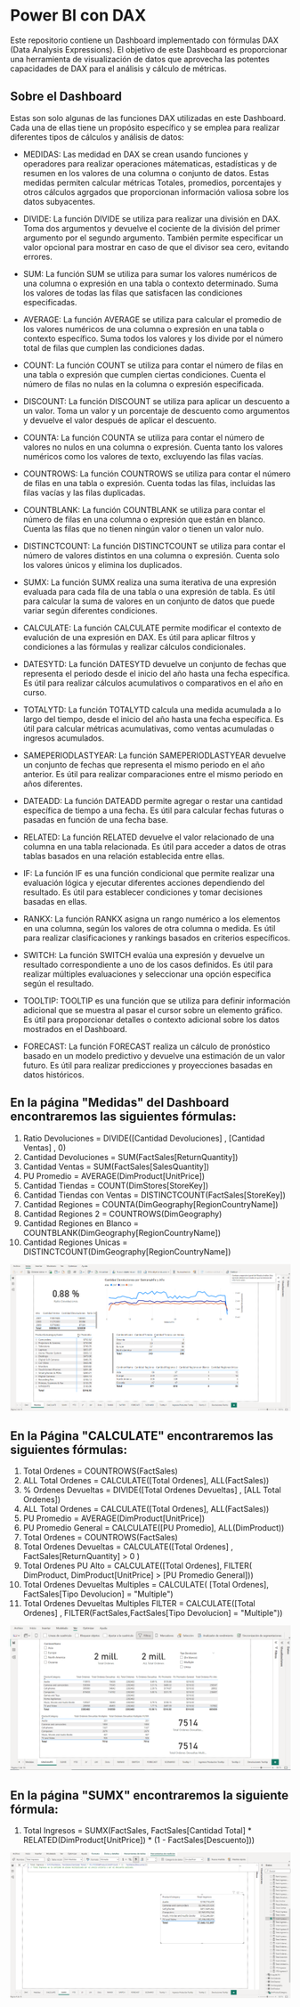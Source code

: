 # Power BI con DAX

Este repositorio contiene un Dashboard implementado con fórmulas DAX (Data Analysis Expressions). El objetivo de este Dashboard es proporcionar una herramienta de visualización de datos que aprovecha las potentes capacidades de DAX para el análisis y cálculo de métricas.


## Sobre el Dashboard

Estas son solo algunas de las funciones DAX utilizadas en este Dashboard. Cada una de ellas tiene un propósito específico y se emplea para realizar diferentes tipos de cálculos y análisis de datos:

* MEDIDAS: Las medidad en DAX se crean usando funciones y operadores para realizar operaciones mátematicas, estadísticas y de resumen en los valores de una columna o conjunto de datos. Estas medidas permiten calcular métricas Totales, promedios, porcentajes y otros cálculos agrgados que proporcionan  información valiosa sobre los datos subyacentes.

* DIVIDE: La función DIVIDE se utiliza para realizar una división en DAX. Toma dos argumentos y devuelve el cociente de la división del primer argumento por el segundo argumento. También permite especificar un valor opcional para mostrar en caso de que el divisor sea cero, evitando errores.

* SUM: La función SUM se utiliza para sumar los valores numéricos de una columna o expresión en una tabla o contexto determinado. Suma los valores de todas las filas que satisfacen las condiciones especificadas.

* AVERAGE: La función AVERAGE se utiliza para calcular el promedio de los valores numéricos de una columna o expresión en una tabla o contexto específico. Suma todos los valores y los divide por el número total de filas que cumplen las condiciones dadas.

* COUNT: La función COUNT se utiliza para contar el número de filas en una tabla o expresión que cumplen ciertas condiciones. Cuenta el número de filas no nulas en la columna o expresión especificada.

* DISCOUNT: La función DISCOUNT se utiliza para aplicar un descuento a un valor. Toma un valor y un porcentaje de descuento como argumentos y devuelve el valor después de aplicar el descuento.

* COUNTA: La función COUNTA se utiliza para contar el número de valores no nulos en una columna o expresión. Cuenta tanto los valores numéricos como los valores de texto, excluyendo las filas vacías.

* COUNTROWS: La función COUNTROWS se utiliza para contar el número de filas en una tabla o expresión. Cuenta todas las filas, incluidas las filas vacías y las filas duplicadas.

* COUNTBLANK: La función COUNTBLANK se utiliza para contar el número de filas en una columna o expresión que están en blanco. Cuenta las filas que no tienen ningún valor o tienen un valor nulo.

* DISTINCTCOUNT: La función DISTINCTCOUNT se utiliza para contar el número de valores distintos en una columna o expresión. Cuenta solo los valores únicos y elimina los duplicados.

* SUMX: La función SUMX realiza una suma iterativa de una expresión evaluada para cada fila de una tabla o una expresión de tabla. Es útil para calcular la suma de valores en un conjunto de datos que puede variar según diferentes condiciones.

* CALCULATE: La función CALCULATE permite modificar el contexto de evalución de una expresión en DAX. Es útil para aplicar filtros y condiciones a las fórmulas y realizar cálculos condicionales.

* DATESYTD: La función DATESYTD devuelve un conjunto de fechas que representa el periodo desde el inicio del año hasta una fecha específica. Es útil para realizar cálculos acumulativos o comparativos en el año en curso.

* TOTALYTD: La función TOTALYTD calcula una medida acumulada a lo largo del tiempo, desde el inicio del año hasta una fecha específica. Es útil para calcular métricas acumulativas, como ventas acumuladas o ingresos acumulados.

* SAMEPERIODLASTYEAR: La función SAMEPERIODLASTYEAR devuelve un conjunto de fechas que representa el mismo periodo en el año anterior. Es útil para realizar comparaciones entre el mismo periodo en años diferentes.

* DATEADD: La función DATEADD permite agregar o restar una cantidad específica de tiempo a una fecha. Es útil para calcular fechas futuras o pasadas en función de una fecha base.

* RELATED: La función RELATED devuelve el valor relacionado de una columna en una tabla relacionada. Es útil para acceder a datos de otras tablas basados en una relación establecida entre ellas.

* IF: La función IF es una función condicional que permite realizar una evaluación lógica y ejecutar diferentes acciones dependiendo del resultado. Es útil para establecer condiciones y tomar decisiones basadas en ellas.

* RANKX: La función RANKX asigna un rango numérico a los elementos en una columna, según los valores de otra columna o medida. Es útil para realizar clasificaciones y rankings basados en criterios específicos.

* SWITCH: La función SWITCH evalúa una expresión y devuelve un resultado correspondiente a uno de los casos definidos. Es útil para realizar múltiples evaluaciones y seleccionar una opción específica según el resultado.

* TOOLTIP: TOOLTIP es una función que se utiliza para definir información adicional que se muestra al pasar el cursor sobre un elemento gráfico. Es útil para proporcionar detalles o contexto adicional sobre los datos mostrados en el Dashboard.

* FORECAST: La función FORECAST realiza un cálculo de pronóstico basado en un modelo predictivo y devuelve una estimación de un valor futuro. Es útil para realizar predicciones y proyecciones basadas en datos históricos.



## En la página "Medidas" del Dashboard encontraremos las siguientes fórmulas:

 1. Ratio Devoluciones = DIVIDE([Cantidad Devoluciones] , [Cantidad Ventas] , 0)
 2. Cantidad Devoluciones = SUM(FactSales[ReturnQuantity])
 3. Cantidad Ventas = SUM(FactSales[SalesQuantity])
 4. PU Promedio = AVERAGE(DimProduct[UnitPrice])
 5. Cantidad Tiendas = COUNT(DimStores[StoreKey])
 6. Cantidad Tiendas con Ventas = DISTINCTCOUNT(FactSales[StoreKey])
 7. Cantidad Regiones = COUNTA(DimGeography[RegionCountryName])
 8. Cantidad Regiones 2 = COUNTROWS(DimGeography)
 9. Cantidad Regiones en Blanco = COUNTBLANK(DimGeography[RegionCountryName])
 10. Cantidad Regiones Unicas = DISTINCTCOUNT(DimGeography[RegionCountryName])



<p align="center">
  <img src="https://github.com/dlorenzanaa/bi-introduce-myself/blob/main/Imagenes/Dashboard%20DAX%20_Medidas.png" width="auto" alt="Logo">
</p>


## En la Página "CALCULATE" encontraremos las siguientes fórmulas:

1. Total Ordenes = COUNTROWS(FactSales)
2. ALL Total Ordenes = CALCULATE([Total Ordenes], ALL(FactSales))
3. % Ordenes Devueltas = DIVIDE([Total Ordenes Devueltas] , [ALL Total Ordenes])
4. ALL Total Ordenes = CALCULATE([Total Ordenes], ALL(FactSales))
5. PU Promedio = AVERAGE(DimProduct[UnitPrice])
6. PU Promedio General = CALCULATE([PU Promedio], ALL(DimProduct))
7. Total Ordenes = COUNTROWS(FactSales)
8. Total Ordenes Devueltas = CALCULATE([Total Ordenes] , FactSales[ReturnQuantity] > 0 )
9. Total Ordenes PU Alto = CALCULATE([Total Ordenes], FILTER( DimProduct, DimProduct[UnitPrice] > [PU Promedio General]))
10. Total Ordenes Devueltas Multiples = CALCULATE( [Total Ordenes], FactSales[Tipo Devolucion] = "Multiple")
11. Total Ordenes Devueltas Multiples FILTER = CALCULATE([Total Ordenes] , FILTER(FactSales,FactSales[Tipo Devolucion] =  "Multiple"))



<p align="center">
  <img src="https://github.com/dlorenzanaa/bi-introduce-myself/blob/main/Imagenes/Dashboard%20DAX%20_CALCULATE.png" width="auto" alt="Logo">
</p>


## En la página "SUMX" encontraremos la siguiente fórmula:

1. Total Ingresos = SUMX(FactSales, FactSales[Cantidad Total] * RELATED(DimProduct[UnitPrice]) * (1 - FactSales[Descuento]))


<p align="center">
  <img src="https://github.com/dlorenzanaa/bi-introduce-myself/blob/main/Imagenes/Dashboard%20DAX_SUMX.png" width="auto" alt="Logo">
</p>



